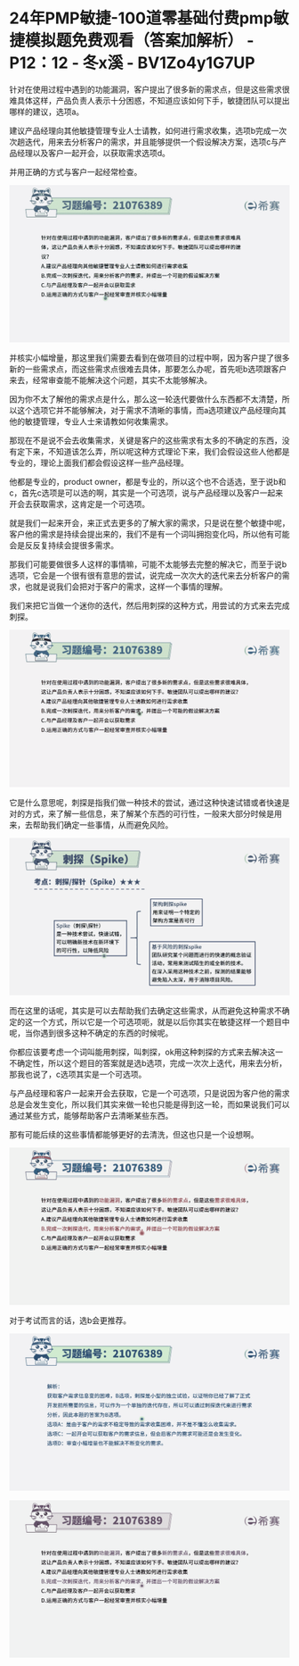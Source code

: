 # 24年PMP敏捷-100道零基础付费pmp敏捷模拟题免费观看（答案加解析） - P12：12 - 冬x溪 - BV1Zo4y1G7UP

针对在使用过程中遇到的功能漏洞，客户提出了很多新的需求点，但是这些需求很难具体这样，产品负责人表示十分困惑，不知道应该如何下手，敏捷团队可以提出哪样的建议，选项a。

建议产品经理向其他敏捷管理专业人士请教，如何进行需求收集，选项b完成一次次趟迭代，用来去分析客户的需求，并且能够提供一个假设解决方案，选项c与产品经理以及客户一起开会，以获取需求选项d。

并用正确的方式与客户一起经常检查。

![](img/7676a616c295b3df6f247c084668563b_1.png)

并核实小幅增量，那这里我们需要去看到在做项目的过程中啊，因为客户提了很多新的一些需求点，而这些需求点很难去具体，那要怎么办呢，首先呃b选项跟客户来去，经常审查能不能解决这个问题，其实不太能够解决。

因为你不太了解他的需求点是什么，那么这一轮迭代要做什么东西都不太清楚，所以这个选项它并不能够解决，对于需求不清晰的事情，而a选项建议产品经理向其他的敏捷管理，专业人士来请教如何收集需求。

那现在不是说不会去收集需求，关键是客户的这些需求有太多的不确定的东西，没有定下来，不知道该怎么弄，所以呢这种方式理论下来，我们会假设这些人他都是专业的，理论上面我们都会假设这样一些产品经理。

他都是专业的，product owner，都是专业的，所以这个也不合适选，至于说b和c，首先c选项是可以选的啊，其实是一个可选项，说与产品经理以及客户一起来开会去获取需求，这肯定是一个可选项。

就是我们一起来开会，来正式去更多的了解大家的需求，只是说在整个敏捷中呢，客户他的需求是持续会提出来的，我们不是有一个词叫拥抱变化吗，所以他有可能会是反反复持续会提很多需求。

那我们可能要做很多人这样的事情嘛，可能不太能够去完整的解决它，而至于说b选项，它会是一个很有很有意思的尝试，说完成一次次大的迭代来去分析客户的需求，也就是说我们会把对于客户的需求，这样一个事情的理解。

我们来把它当做一个迷你的迭代，然后用刺探的这种方式，用尝试的方式来去完成刺探。

![](img/7676a616c295b3df6f247c084668563b_3.png)

它是什么意思呢，刺探是指我们做一种技术的尝试，通过这种快速试错或者快速是对的方式，来了解一些信息，来了解某个东西的可行性，一般来大部分时候是用来，去帮助我们确定一些事情，从而避免风险。



![](img/7676a616c295b3df6f247c084668563b_5.png)

而在这里的话呢，其实是可以去帮助我们去确定这些需求，从而避免这种需求不确定的这一个方式，所以它是一个可选项呃，就是以后你其实在敏捷这样一个题目中呢，当你遇到很多这种不确定的东西的时候呢。

你都应该要考虑一个词叫能用刺探，叫刺探，ok用这种刺探的方式来去解决这一不确定性，所以这个题目的答案就是选b选项，完成一次次上迭代，用来去分析，那我也说了，c选项其实是一个可选项。

与产品经理和客户一起来开会去获取，它是一个可选项，只是说因为客户他的需求总是会发生变化，所以我们其实来做一轮也只能是得到这一轮，而如果说我们可以通过某些方式，能够帮助客户去清晰某些东西。

那有可能后续的这些事情都能够更好的去清洗，但这也只是一个设想啊。

![](img/7676a616c295b3df6f247c084668563b_7.png)

对于考试而言的话，选b会更推荐。

![](img/7676a616c295b3df6f247c084668563b_9.png)

![](img/7676a616c295b3df6f247c084668563b_10.png)